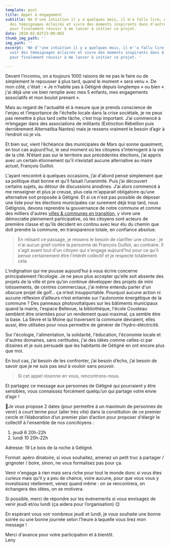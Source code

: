 ```yaml
---
template: post
title: Appel à engagement
subtitle: Né d'une intuition il y a quelques mois, il m'a fallu lire, entendre, voir
  des témoignages éclairés et vivre des moments inspirants dans d'autres villages
  pour finalement réussir à me lancer à initier ce projet.
date: 2020-02-02T23:00:00Z
thumb_img_path: ''
img_path: ''
excerpt: 'Né d''une intuition il y a quelques mois, il m''a fallu lire, entendre,
  voir des témoignages éclairés et vivre des moments inspirants dans d''autres villages
  pour finalement réussir à me lancer à initier ce projet. '

---
```

Devant l’inconnu, on a toujours 1000 raisons de ne pas le faire ou de simplement le repousser à plus tard, quand le moment « sera venu ». De mon côté, c'était : « Je n'habite pas à Gétigné depuis longtemps » ou bien « j'ai déjà une vie bien remplie avec mes 5 enfants, mes engagements associatifs et mon boulot prenant ».

Mais au regard de l'actualité et à mesure que je prends conscience de l'enjeu et l’importance de l'échelle locale dans la crise sociétale, je ne peux pas remettre à plus tard cette tâche, c’est trop important. J’ai commencé à m’engager dans des associations de militants (Extinction Rébellion puis dernièrement Alternatiba Nantes) mais je ressens vraiment le besoin d’agir à l’endroit où je vis.

Et bien sur, vient l’échéance des municipales de Mars qui sonne quasiment, en tout cas aujourd’hui, le seul moment où les citoyens s’interrogent à la vie de la cité. N’étant pas sur le territoire aux précédentes élections, j’ai appris avec un certain étonnement qu’il n’existait aucune alternative au maire actuel, François Guillot.

L'ayant rencontré à quelques occasions, j’ai d'abord pensé simplement que sa politique était bonne et qu’il faisait l’unanimité. Puis j’ai découvert certains sujets, au détour de discussions anodines. J’ai alors commencé à me renseigner et plus je creuse, plus cela m'apparait obligatoire qu’une alternative soit proposée à Gétigné. Et si ce n'est pas possible de déposer une liste pour les élections municipales car surement déjà trop tard, nous Gétignois, devons reprendre la gouvernance de notre commune et comme des milliers d'autres [villes & communes en transition](https://l.facebook.com/l.php?u=https%3A%2F%2Fwww.entransition.fr%2F%3Ffbclid%3DIwAR1U3ly4Iy1gKUr2uv4bvEoJfrycBpwzeGklQXIp9O58C3RH5SA4cp815ss&h=AT1xeafszlf9oh-mWxZFO5YBOh4kEFpeUem-UC3opU5tRyTwPfXXjXZvh23hCW28C6GvwJH1OPHVq1BrnXxNb8ciIUL_tCIsx70krb8dR4-YN-PR89i-0IpHV1Xwc6UP6TyjWXSB), y vivre une démocratie pleinement participative, où les citoyens sont acteurs de première classe et qu’ils décident en continu avec leur élu du chemin que doit prendre la commune, en transparence totale, en confiance absolue.

> En relisant ce passage, je ressens le besoin de clarifier une chose : je n'ai aucun grief contre la personne de François Guillot, au contraire. Il s'agit avant tout d'un citoyen qui s'engage aujourd'hui pour ce qu'il pense certainement être l'intérêt collectif et je respecte totalement cela.

L'indignation qui me pousse aujourd’hui à vous écrire concerne principalement l’écologie. Je ne peux plus accepter qu'elle soit absente des projets de la ville et pire qu’on continue développer des projets de mini lotissements, de centres commerciaux, j'ai même entendu parler d'un obscure projet de golf... ça m’est insupportable. Pourquoi aucune action ni aucune réflexion d’ailleurs n’est entamée sur l'autonomie énergétique de la commune ? Des panneaux photovoltaïques sur les bâtiments municipaux quand la mairie, l'espace Bellevue, la bibliothèque, l'école Cousteau semblent être orientées pour un rendement quasi maximal, ça semble être la base. La Sèvre et la Moine qui traversent la commune devraient, elles aussi, être utilisées pour nous permettre de générer de l’hydro-éléctricité.

Sur l'écologie, l'alimentation, la solidarité, l'éducation, l'économie locale et d'autres domaines, sans certitudes, j'ai des idées comme celles-ci par dizaines et je suis persuadé que les habitants de Gétigné en ont encore plus que moi.

En tout cas, j’ai besoin de les confronter, j’ai besoin d’écho, j’ai besoin de savoir que je ne suis pas seul à vouloir sans pouvoir.

> Si cet appel résonne en vous, rencontrons-nous.

Et partagez ce message aux personnes de Gétigné qui pourraient y être sensibles, vous connaissez forcément quelqu’un qui partage votre envie d’agir !

📅Je vous propose 2 dates (pour permettre à un maximum de personnes de venir) à court terme pour (aller très vite) dans la constitution de ce premier cercle et l’élaboration d’un premier plan d’action pour proposer d'élargir le collectif à l'ensemble de nos concitoyens :

1. jeudi 6 20h-22h
2. lundi 10 20h-22h

Adresse: 19 Le bois de la roche à Gétigné.

Format: apéro dinatoire, si vous souhaitez, amenez un petit truc à partager / grignoter / boire, sinon, ne vous formalisez pas pour ça.

Venir n'engage à rien mais sera riche pour tout le monde donc si vous êtes curieux mais qu'il y a peu de chance, voire aucune, pour que vous vous y investissiez réellement, venez quand même : on se rencontrera, on échangera des idées, on se motivera.

Si possible, merci de répondre sur les événements si vous envisagez de venir jeudi et/ou lundi (ça aidera pour l’organisation) 😉

En espérant vous voir nombreux jeudi et lundi, je vous souhaite une bonne soirée ou une bonne journée selon l’heure à laquelle vous lirez mon message !

Merci d'avance pour votre participation et à bientôt.  
 Leny